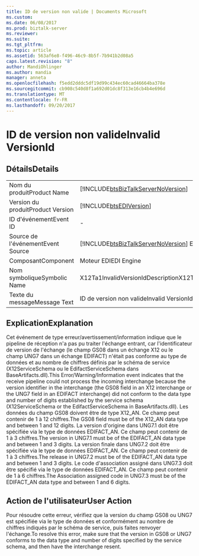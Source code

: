 ```yaml
---
title: ID de version non valide | Documents Microsoft
ms.custom: 
ms.date: 06/08/2017
ms.prod: biztalk-server
ms.reviewer: 
ms.suite: 
ms.tgt_pltfrm: 
ms.topic: article
ms.assetid: 563af6e8-f496-46c9-8b5f-7b941b2d08a5
caps.latest.revision: "8"
author: MandiOhlinger
ms.author: mandia
manager: anneta
ms.openlocfilehash: f5edd2dddc5df19d99c434ec60cad46664ba378e
ms.sourcegitcommit: cb908c540d8f1a692d01dc8f313e16cb4b4e696d
ms.translationtype: MT
ms.contentlocale: fr-FR
ms.lasthandoff: 09/20/2017
---
```

# <a name="invalid-versionid"></a><span data-ttu-id="75f72-102">ID de version non valide</span><span class="sxs-lookup"><span data-stu-id="75f72-102">Invalid VersionId</span></span>
## <a name="details"></a><span data-ttu-id="75f72-103">Détails</span><span class="sxs-lookup"><span data-stu-id="75f72-103">Details</span></span>  
  
|||  
|-|-|  
|<span data-ttu-id="75f72-104">Nom du produit</span><span class="sxs-lookup"><span data-stu-id="75f72-104">Product Name</span></span>|[!INCLUDE[btsBizTalkServerNoVersion](../includes/btsbiztalkservernoversion-md.md)]|  
|<span data-ttu-id="75f72-105">Version du produit</span><span class="sxs-lookup"><span data-stu-id="75f72-105">Product Version</span></span>|[!INCLUDE[btsEDIVersion](../includes/btsediversion-md.md)]|  
|<span data-ttu-id="75f72-106">ID d'événement</span><span class="sxs-lookup"><span data-stu-id="75f72-106">Event ID</span></span>|-|  
|<span data-ttu-id="75f72-107">Source de l'événement</span><span class="sxs-lookup"><span data-stu-id="75f72-107">Event Source</span></span>|[!INCLUDE[btsBizTalkServerNoVersion](../includes/btsbiztalkservernoversion-md.md)]<span data-ttu-id="75f72-108"> EDI</span><span class="sxs-lookup"><span data-stu-id="75f72-108"> EDI</span></span>|  
|<span data-ttu-id="75f72-109">Composant</span><span class="sxs-lookup"><span data-stu-id="75f72-109">Component</span></span>|<span data-ttu-id="75f72-110">Moteur EDI</span><span class="sxs-lookup"><span data-stu-id="75f72-110">EDI Engine</span></span>|  
|<span data-ttu-id="75f72-111">Nom symbolique</span><span class="sxs-lookup"><span data-stu-id="75f72-111">Symbolic Name</span></span>|<span data-ttu-id="75f72-112">X12Ta1InvalidVersionIdDescription</span><span class="sxs-lookup"><span data-stu-id="75f72-112">X12Ta1InvalidVersionIdDescription</span></span>|  
|<span data-ttu-id="75f72-113">Texte du message</span><span class="sxs-lookup"><span data-stu-id="75f72-113">Message Text</span></span>|<span data-ttu-id="75f72-114">ID de version non valide</span><span class="sxs-lookup"><span data-stu-id="75f72-114">Invalid VersionId</span></span>|  
  
## <a name="explanation"></a><span data-ttu-id="75f72-115">Explication</span><span class="sxs-lookup"><span data-stu-id="75f72-115">Explanation</span></span>  
 <span data-ttu-id="75f72-116">Cet événement de type erreur/avertissement/information indique que le pipeline de réception n'a pas pu traiter l'échange entrant, car l'identificateur de version de l'échange (le champ GS08 dans un échange X12 ou le champ UNG7 dans un échange EDIFACT) n'était pas conforme au type de données et au nombre de chiffres définis par le schéma de service (X12ServiceSchema ou le EdifactServiceSchema dans BaseArtifacts.dll).</span><span class="sxs-lookup"><span data-stu-id="75f72-116">This Error/Warning/Information event indicates that the receive pipeline could not process the incoming interchange because the version identifier in the interchange (the GS08 field in an X12 interchange or the UNG7 field in an EDIFACT interchange) did not conform to the data type and number of digits established by the service schema (X12ServiceSchema or the EdifactServiceSchema in BaseArtifacts.dll).</span></span> <span data-ttu-id="75f72-117">Les données du champ GS08 doivent être de type X12_AN. Ce champ peut contenir de 1 à 12 chiffres.</span><span class="sxs-lookup"><span data-stu-id="75f72-117">The GS08 field must be of the X12_AN data type and between 1 and 12 digits.</span></span> <span data-ttu-id="75f72-118">La version d'origine dans UNG7.1 doit être spécifiée via le type de données EDIFACT_AN. Ce champ peut contenir de 1 à 3 chiffres.</span><span class="sxs-lookup"><span data-stu-id="75f72-118">The version in UNG7.1 must be of the EDIFACT_AN data type and between 1 and 3 digits.</span></span> <span data-ttu-id="75f72-119">La version finale dans UNG7.2 doit être spécifiée via le type de données EDIFACT_AN. Ce champ peut contenir de 1 à 3 chiffres.</span><span class="sxs-lookup"><span data-stu-id="75f72-119">The release in UNG7.2 must be of the EDIFACT_AN data type and between 1 and 3 digits.</span></span> <span data-ttu-id="75f72-120">Le code d'association assigné dans UNG7.3 doit être spécifié via le type de données EDIFACT_AN. Ce champ peut contenir de 1 à 6 chiffres.</span><span class="sxs-lookup"><span data-stu-id="75f72-120">The Association assigned code in UNG7.3 must be of the EDIFACT_AN data type and between 1 and 6 digits.</span></span>  
  
## <a name="user-action"></a><span data-ttu-id="75f72-121">Action de l'utilisateur</span><span class="sxs-lookup"><span data-stu-id="75f72-121">User Action</span></span>  
 <span data-ttu-id="75f72-122">Pour résoudre cette erreur, vérifiez que la version du champ GS08 ou UNG7 est spécifiée via le type de données et conformément au nombre de chiffres indiqués par le schéma de service, puis faites renvoyer l'échange.</span><span class="sxs-lookup"><span data-stu-id="75f72-122">To resolve this error, make sure that the version in GS08 or UNG7 conforms to the data type and number of digits specified by the service schema, and then have the interchange resent.</span></span>